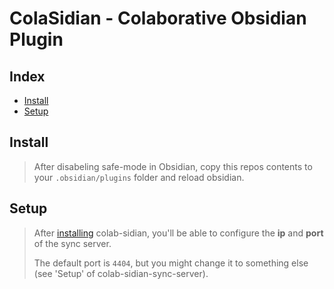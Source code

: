 # ColaSidian - Colaborative Obsidian Plugin

## Index

- [Install](#install)
- [Setup](#setup)

## Install

> After disabeling safe-mode in Obsidian, copy this repos contents to your `.obsidian/plugins` folder and reload obsidian.

## Setup

> After [installing](#install) colab-sidian, you'll be able to configure the **ip** and **port** of the sync server.
>
> The default port is `4404`, but you might change it to something else (see 'Setup' of colab-sidian-sync-server).
